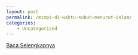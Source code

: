 ```yaml
---
layout: post
permalink: /mimpi-di-waktu-subuh-menurut-islam/
categories:
    - Uncategorized
---
```


[Baca Selengkapnya](/02)